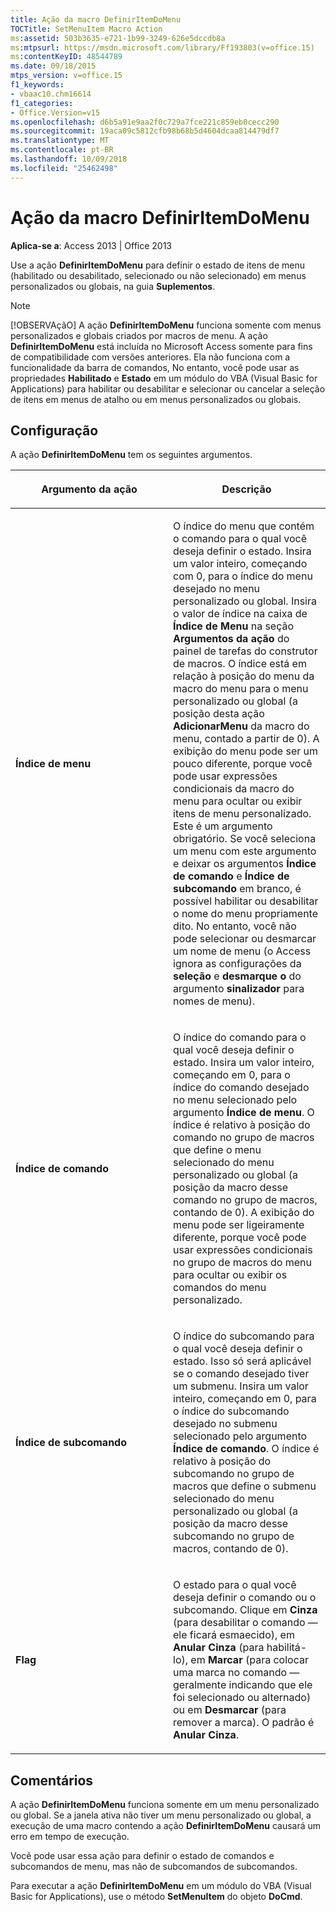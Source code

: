 ```yaml
---
title: Ação da macro DefinirItemDoMenu
TOCTitle: SetMenuItem Macro Action
ms:assetid: 503b3635-e721-1b99-3249-626e5dccdb8a
ms:mtpsurl: https://msdn.microsoft.com/library/Ff193803(v=office.15)
ms:contentKeyID: 48544789
ms.date: 09/18/2015
mtps_version: v=office.15
f1_keywords:
- vbaac10.chm16614
f1_categories:
- Office.Version=v15
ms.openlocfilehash: d6b5a91e9aa2f0c729a7fce221c859eb0cecc290
ms.sourcegitcommit: 19aca09c5812cfb98b68b5d4604dcaa814479df7
ms.translationtype: MT
ms.contentlocale: pt-BR
ms.lasthandoff: 10/09/2018
ms.locfileid: "25462498"
---
```

# <a name="setmenuitem-macro-action"></a>Ação da macro DefinirItemDoMenu


**Aplica-se a**: Access 2013 | Office 2013

Use a ação **DefinirItemDoMenu** para definir o estado de itens de menu (habilitado ou desabilitado, selecionado ou não selecionado) em menus personalizados ou globais, na guia **Suplementos**.


> [!NOTE]
> <P>[!OBSERVAçãO] A ação <STRONG>DefinirItemDoMenu</STRONG> funciona somente com menus personalizados e globais criados por macros de menu. A ação <STRONG>DefinirItemDoMenu</STRONG> está incluída no Microsoft Access somente para fins de compatibilidade com versões anteriores. Ela não funciona com a funcionalidade da barra de comandos, No entanto, você pode usar as propriedades <STRONG>Habilitado</STRONG> e <STRONG>Estado</STRONG> em um módulo do VBA (Visual Basic for Applications) para habilitar ou desabilitar e selecionar ou cancelar a seleção de itens em menus de atalho ou em menus personalizados ou globais.</P>



## <a name="setting"></a>Configuração

A ação **DefinirItemDoMenu** tem os seguintes argumentos.

<table>
<colgroup>
<col style="width: 50%" />
<col style="width: 50%" />
</colgroup>
<thead>
<tr class="header">
<th><p>Argumento da ação</p></th>
<th><p>Descrição</p></th>
</tr>
</thead>
<tbody>
<tr class="odd">
<td><p><strong>Índice de menu</strong></p></td>
<td><p>O índice do menu que contém o comando para o qual você deseja definir o estado. Insira um valor inteiro, começando com 0, para o índice do menu desejado no menu personalizado ou global. Insira o valor de índice na caixa de <strong>Índice de Menu</strong> na seção <strong>Argumentos da ação</strong> do painel de tarefas do construtor de macros. O índice está em relação à posição do menu da macro do menu para o menu personalizado ou global (a posição desta ação <strong>AdicionarMenu</strong> da macro do menu, contado a partir de 0). A exibição do menu pode ser um pouco diferente, porque você pode usar expressões condicionais da macro do menu para ocultar ou exibir itens de menu personalizado. Este é um argumento obrigatório. Se você seleciona um menu com este argumento e deixar os argumentos <strong>Índice de comando</strong> e <strong>Índice de subcomando</strong> em branco, é possível habilitar ou desabilitar o nome do menu propriamente dito. No entanto, você não pode selecionar ou desmarcar um nome de menu (o Access ignora as configurações da <strong>seleção</strong> e <strong>desmarque o</strong> do argumento <strong>sinalizador</strong> para nomes de menu).</p></td>
</tr>
<tr class="even">
<td><p><strong>Índice de comando</strong></p></td>
<td><p>O índice do comando para o qual você deseja definir o estado. Insira um valor inteiro, começando em 0, para o índice do comando desejado no menu selecionado pelo argumento <strong>Índice de menu</strong>. O índice é relativo à posição do comando no grupo de macros que define o menu selecionado do menu personalizado ou global (a posição da macro desse comando no grupo de macros, contando de 0). A exibição do menu pode ser ligeiramente diferente, porque você pode usar expressões condicionais no grupo de macros do menu para ocultar ou exibir os comandos do menu personalizado.</p></td>
</tr>
<tr class="odd">
<td><p><strong>Índice de subcomando</strong></p></td>
<td><p>O índice do subcomando para o qual você deseja definir o estado. Isso só será aplicável se o comando desejado tiver um submenu. Insira um valor inteiro, começando em 0, para o índice do subcomando desejado no submenu selecionado pelo argumento <strong>Índice de comando</strong>. O índice é relativo à posição do subcomando no grupo de macros que define o submenu selecionado do menu personalizado ou global (a posição da macro desse subcomando no grupo de macros, contando de 0).</p></td>
</tr>
<tr class="even">
<td><p><strong>Flag</strong></p></td>
<td><p>O estado para o qual você deseja definir o comando ou o subcomando. Clique em <strong>Cinza</strong> (para desabilitar o comando — ele ficará esmaecido), em <strong>Anular Cinza</strong> (para habilitá-lo), em <strong>Marcar</strong> (para colocar uma marca no comando — geralmente indicando que ele foi selecionado ou alternado) ou em <strong>Desmarcar</strong> (para remover a marca). O padrão é <strong>Anular Cinza</strong>.</p></td>
</tr>
</tbody>
</table>


## <a name="remarks"></a>Comentários

A ação **DefinirItemDoMenu** funciona somente em um menu personalizado ou global. Se a janela ativa não tiver um menu personalizado ou global, a execução de uma macro contendo a ação **DefinirItemDoMenu** causará um erro em tempo de execução.

Você pode usar essa ação para definir o estado de comandos e subcomandos de menu, mas não de subcomandos de subcomandos.

Para executar a ação **DefinirItemDoMenu** em um módulo do VBA (Visual Basic for Applications), use o método **SetMenuItem** do objeto **DoCmd**.

